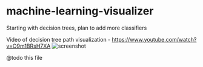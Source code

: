 # machine-learning-visualizer
Starting with decision trees, plan to add more classifiers

Video of decision tree path visualization - https://www.youtube.com/watch?v=O9m1BRsH7XA
![screenshot](http://i.imgur.com/quIhbIu.png)

@todo this file

